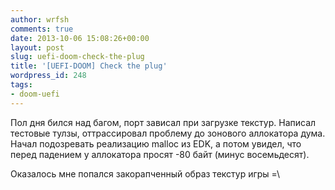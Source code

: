 ```yaml
---
author: wrfsh
comments: true
date: 2013-10-06 15:08:26+00:00
layout: post
slug: uefi-doom-check-the-plug
title: '[UEFI-DOOM] Check the plug'
wordpress_id: 248
tags:
- doom-uefi
---
```


Пол дня бился над багом, порт зависал при загрузке текстур. Написал тестовые тулзы, оттрассировал проблему до зонового аллокатора дума. Начал подозревать реализацию malloc из EDK, а потом увидел, что перед падением у аллокатора просят -80 байт (минус восемьдесят).

Оказалось мне попался закорапченный образ текстур игры =\
